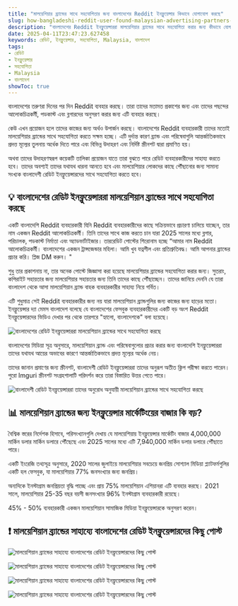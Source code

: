```yaml
---
title: "মালয়েশিয়ার ব্র্যান্ডের সাথে সহযোগিতার জন্য বাংলাদেশের Reddit ইনফ্লুয়েন্সার কিভাবে যোগাযোগ করছে"
slug: how-bangladeshi-reddit-user-found-malaysian-advertising-partners-2025-04-11
description: "বাংলাদেশের Reddit ইনফ্লুয়েন্সাররা মালয়েশিয়ার ব্র্যান্ডের সাথে সহযোগিতা করার জন্য কীভাবে যোগাযোগ করছে এবং কেন।"
date: 2025-04-11T23:47:23.627458
keywords: রেডিট, ইনফ্লুয়েন্সার, সহযোগিতা, Malaysia, বাংলাদেশ
tags:
- রেডিট
- ইনফ্লুয়েন্সার
- সহযোগিতা
- Malaysia
- বাংলাদেশ
showToc: true
---
```


বাংলাদেশের তরুণরা দিনের পর দিন Reddit ব্যবহার করছে। তারা তাদের মতামত প্রকাশের জন্য এবং তাদের পছন্দের আলোকচিত্রকর্মী, পডকাস্ট এবং ব্লগারদের অনুসরণ করার জন্য এটি ব্যবহার করছে।  

কেউ এখন প্রয়োজন হলে তাদের কাজের জন্য অর্থও উপার্জন করছে। বাংলাদেশের Reddit ব্যবহারকারী তাদের মতোই মালয়েশিয়ার ব্র্যান্ডের সাথে সহযোগিতা করতে সক্ষম হচ্ছে। এটি দুর্দান্ত কারণ ব্র্যান্ড এবং পরিষেবাগুলি আন্তর্জাতিকভাবে প্রদত্ত মূল্যের তুলনায় অর্ধেক দিতে পারে এবং বিভিন্ন উদাহরণ এবং নির্দিষ্ট স্ক্রীনশট দ্বারা প্রমাণিত হয়।  

অথবা তাদের উদাহরণস্বরূপ কয়েকটি তালিকা প্রয়োজন যাতে তারা বুঝতে পারে রেডিট ব্যবহারকারীদের সাহায্য করতে হবে। তাদের অবশ্যই তাদের যথাযথ ধারনা আনতে হবে এবং মালয়েশিয়ার লোকদের কাছে পৌঁছানোর জন্য সামান্য সংখ্যক বাংলাদেশী রেডিট ইনফ্লুয়েন্সারদের সাথে সহযোগিতা করতে হবে।

## 💡 বাংলাদেশের রেডিট ইনফ্লুয়েন্সাররা মালয়েশিয়ান ব্র্যান্ডের সাথে সহযোগিতা করছে

একটি বাংলাদেশি Reddit ব্যবহারকারী যিনি Reddit ব্যবহারকারীদের কাছে সক্রিয়ভাবে প্রচারণা চালিয়ে যাচ্ছেন, তার নাম একজন Reddit আলোকচিত্রকর্মী। তিনি তাদের সাথে কাজ করতে চান যারা 2025 সালের মধ্যে ব্লগার, পরিচালক, পডকাস্ট নির্মাতা এবং অ্যাডভার্টাইজার। তাররেডিট পোস্টের শিরোনাম হচ্ছে “আমার নাম Reddit আলোকচিত্রকর্মী। বাংলাদেশের একজন ট্রান্সজেন্ডার মহিলা। আমি খুব যত্নশীল এবং প্রতিশ্রুতিবদ্ধ। আমি আপনার ব্র্যান্ডের প্রচার করি। প্লিজ DM করুন। "  

শুধু তার প্রকাশনায় না, তার অনেক পোস্টে জিজ্ঞাসা করা হয়েছে মালয়েশিয়ার ব্র্যান্ডের সহযোগিতা করার জন্য। সুতরাং, কপিরাইট সহায়তার জন্য মালয়েশিয়ার সহায়তার জন্য তিনি তাদের কাছে পৌঁছাচ্ছেন। তাদের জানিয়ে দেননি যে তারা বাংলাদেশ থেকে আসা মালয়েশিয়ান ব্র্যান্ড বাহক ব্যবহারকারীর সাহায্য নিয়ে গর্বিত।  

এটি শুধুমাত্র সেই Reddit ব্যবহারকারীর জন্য নয় যারা মালয়েশিয়ান ব্র্যান্ডগুলির জন্য কাজের জন্য হাড়ের মতো। ইনফ্লুয়েন্সার দ্যা মেমস বাংলাদেশ বলেছে যে বাংলাদেশের ফেসবুক ব্যবহারকারীদের একটি বড় অংশ Reddit ইনফ্লুয়েন্সারদের ভিডিও দেখার পর থেকে তারপরে "হ্যালো, বাংলাদেশকে" বলা হয়েছে।  


![বাংলাদেশের রেডিট ইনফ্লুয়েন্সাররা মালয়েশিয়ান ব্র্যান্ডের সাথে সহযোগিতা করছে](https://baoliba.com/wp-content/uploads/2023/10/42-1.png)   

বাংলাদেশের মিডিয়া সূত্র অনুসারে, মালয়েশিয়ান ব্র্যান্ড এবং পরিষেবাগুলোর প্রচার করার জন্য বাংলাদেশি ইনফ্লুয়েন্সাররা তাদের যথাযথ আয়ের অভাবের কারণে আন্তর্জাতিকভাবে প্রদত্ত মূল্যের অর্ধেক নেয়।  

তাদের জানান প্রমাণের জন্য স্ক্রীনশট, বাংলাদেশী রেডিট ইনফ্লুয়েন্সাররা তাদের অনুরূপ অতীত ক্লিপ পরীক্ষা করতে পারেন। পুরো Imguri স্ক্রীনশট সংগ্রহশালাটি পরিদর্শন করে তারা বিস্তারিত উত্তর পেতে পারে।  


![বাংলাদেশী রেডিট ইনফ্লুয়েন্সাররা তাদের অনুরোধ অনুযায়ী মালয়েশিয়ান ব্র্যান্ডের সাথে সহযোগিতা করছে](https://baoliba.com/wp-content/uploads/2023/10/43.png)   

## 📊 মালয়েশিয়ান ব্র্যান্ডের জন্য ইনফ্লুয়েন্সার মার্কেটিংয়ের বাজার কি বড়?

বৈশ্বিক স্তরের নির্দেশক হিসাবে, পরিসংখ্যানগুলি দেখায় যে মালয়েশিয়ায় ইনফ্লুয়েন্সার মার্কেটিং বাজার 4,000,000 মার্কিন ডলার মার্কিন ডলারে পৌঁছেছে এবং 2025 সালের মধ্যে এটি 7,940,000 মার্কিন ডলার ডলারে পৌঁছাতে পারে।  

একটি ইংরেজি তথ্যসূত্র অনুসারে, 2020 সালের জুলাইয়ে মালয়েশিয়ার সবচেয়ে জনপ্রিয় সোশ্যাল মিডিয়া প্ল্যাটফর্মগুলির একটি হল ফেসবুক, যা মালয়েশিয়ার 77% জনসংখ্যার জন্য জনপ্রিয়।  

অন্যদিকে ইনস্টাগ্রাম জনপ্রিয়তা বৃদ্ধি পাচ্ছে এবং প্রায় 75% মালয়েশিয়ান এশিয়ানরা এটি ব্যবহার করছে। 2021 সালে, মালয়েশিয়ার 25-35 বছর বয়সী জনসংখ্যার 96% ইনস্টাগ্রাম ব্যবহারকারী রয়েছে।  

45% - 50% ব্যবহারকারী একজন মালয়েশিয়ান সামাজিক মিডিয়া ইনফ্লুয়েন্সারকে অনুসরণ করেন।  

## ❗ মালয়েশিয়ান ব্র্যান্ডের সাহায্যে বাংলাদেশের রেডিট ইনফ্লুয়েন্সারদের কিছু পোস্ট

![মালয়েশিয়ান ব্র্যান্ডের সাহায্যে বাংলাদেশের রেডিট ইনফ্লুয়েন্সারদের কিছু পোস্ট](https://baoliba.com/wp-content/uploads/2023/10/44.png)   

![মালয়েশিয়ান ব্র্যান্ডের সাহায্যে বাংলাদেশের রেডিট ইনফ্লুয়েন্সারদের কিছু পোস্ট](https://baoliba.com/wp-content/uploads/2023/10/45.png)   

![মালয়েশিয়ান ব্র্যান্ডের সাহায্যে বাংলাদেশের রেডিট ইনফ্লুয়েন্সারদের কিছু পোস্ট](https://baoliba.com/wp-content/uploads/2023/10/46.png)   

![মালয়েশিয়ান ব্র্যান্ডের সাহায্যে বাংলাদেশের রেডিট ইনফ্লুয়েন্সারদের কিছু পোস্ট](https://baoliba.com/wp-content/uploads/2023/10/47.png)